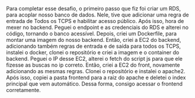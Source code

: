 Para completar esse desafio, o primeiro passo que fiz foi criar um RDS, para acoplar nosso banco de dados. Nele, tive que adicionar uma regra de entrada de Todos os TCPS e habilitar acesso público. Após isso, hora de mexer no backend. Peguei o endpoint e as credenciais do RDS e alterei no código, tornando o banco acessível. Depois, criei um Dockerfile, para montar uma imagem do nosso backend. Então, criei a EC2 do backend, adicionando também regras de entrada e de saída para todos os TCPS, instalei o docker, clonei o repositório e criei a imagem e o container do backend. Peguei o IP desse EC2, alterei o fetch do script js para que ele fizesse as buscas no ip correto. Então, criei a EC2 do front, novamente adicionando as mesmas regras. Clonei o repositório e instalei o apache2. Após isso, copiei a pasta frontend para a raiz do apache e deletei o index principal que vem automático. Dessa forma, consigo acessar o frontend corretamente.